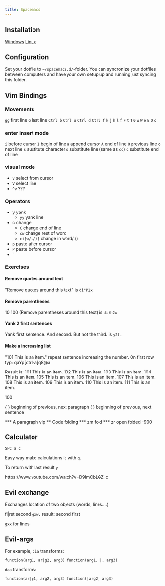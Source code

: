 ```yaml
---
title: Spacemacs
---
```


## Installation

[Windows](https://www.youtube.com/watch?v=uaoN1rLfP00)
[Linux](https://www.youtube.com/watch?v=xFp9Jahs8Ng)

## Configuration

Set your dotfile to `~/spacemacs.d/`-folder. You can syncronize your dotfiles between computers and have your own setup up and running just syncing this folder.




## Vim Bindings

### Movements

`gg` first line
`G` last line
`Ctrl b` `Ctrl u` `Ctrl d` `Ctrl f` 
`k`
`j`
`h`
`l`
`f`
`F`
`t`
`T`
`0`
`w`
`W`
`e`
`E`
`O`
`o`


### enter insert mode

`i` before cursor
`I` begin of line
`a` append cursor
`A` end of line
`O` previous line
`o` next line
`s` sustitute character
`s` substitute line (same as `cc`)
`c` substitute end of line

### visual mode

* `v` select from cursor
* `V` select line
* `^v` ???

### Operators

* y yank
    * `yy` yank line
* c change
    * `C` change end of line
    * `cw` change rest of word
    * `ci[w/./)]` change in word/./)
* `p` paste after cursor
* `P` paste before cursor
* `
### Exercises

#### Remove quotes around text

"Remove quotes around this text" is `di"P2x`

#### Remove parentheses 

10
100
(Remove parentheses around this text) is `di)h2x`

#### Yank 2 first sentences

Yank first sentence. And second. But not the third. is `y2f.`

#### Make a increasing list

"101 This is an item." repeat sentence increasing the number.
On first row typ: qaYp[ctrl-a]q8@a

Result is:
101 This is an item.
102 This is an item.
103 This is an item.
104 This is an item.
105 This is an item.
106 This is an item.
107 This is an item.
108 This is an item.
109 This is an item.
110 This is an item.
111 This is an item.

100

{  }	beginning of previous, next paragraph
( )	beginning of previous, next sentence

*** A paragraph vip
** Code folding
*** zm fold
*** zr open folded
-900

## Calculator

`SPC a c` 

Easy way make calculations is with `q`.

To return with last result `y`

https://www.youtube.com/watch?v=D9lmCbLGZ_c


## Evil exchange

Exchanges location of two objects (words, lines....)

fi|rst second
`gxw.`
result: second first

`gxx` for lines

## Evil-args

For example, `cia` transforms:

`function(arg1, ar|g2, arg3)
function(arg1, |, arg3)`

`daa` transforms:

`function(ar|g1, arg2, arg3)
function(|arg2, arg3)`

